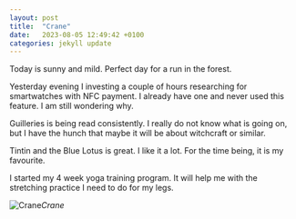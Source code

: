 ```yaml
---
layout: post
title:  "Crane"
date:   2023-08-05 12:49:42 +0100
categories: jekyll update
---
```


Today is sunny and mild. Perfect day for a run in the forest. 

Yesterday evening I investing a couple of hours researching for smartwatches with NFC payment. I already have one and never used this feature. I am still wondering why.  

Guilleries is being read consistently. I really do not know what is going on, but I have the hunch that maybe it will be about witchcraft or similar.  

Tintin and the Blue Lotus is great. I like it a lot. For the time being, it is my favourite.  

I started my 4 week yoga training program. It will help me with the stretching practice I need to do for my legs.




![Crane](https://lh3.googleusercontent.com/pw/AIL4fc_MeKWxCVRX5AGzBDjNzpGikOmeZaZQIcEQ036Wzz7gJzby-D71rWXq6AcBtKYxgHPEiLB3F_Oq5bD2CGQa880DB3YBOkuEnxEo1qyaGk2wuKnuc1Q=w2400)*Crane*&nbsp;



[jekyll-docs]: https://jekyllrb.com/docs/home
[jekyll-gh]:   https://github.com/jekyll/jekyll
[jekyll-talk]: https://talk.jekyllrb.com/


